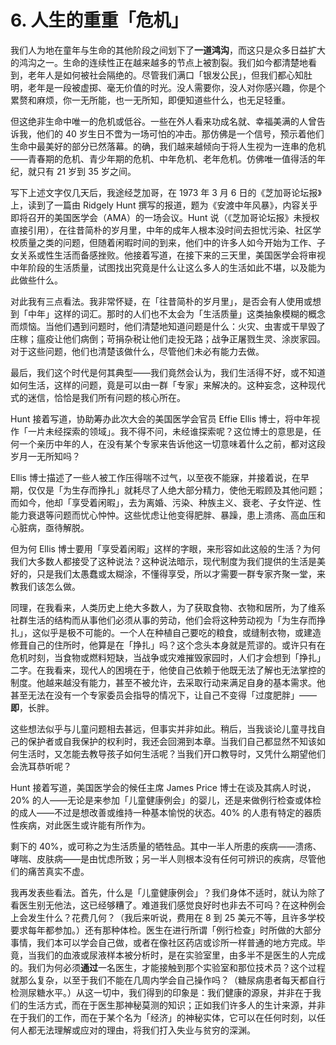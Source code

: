 # 6. 人生的重重「危机」

我们人为地在童年与生命的其他阶段之间划下了**一道鸿沟**，而这只是众多日益扩大的鸿沟之一。生命的连续性正在越来越多的节点上被割裂。我们如今都清楚地看到，老年人是如何被社会隔绝的。尽管我们满口「银发公民」，但我们都心知肚明，老年是一段被虚掷、毫无价值的时光。没人需要你，没人对你感兴趣，你是个累赘和麻烦，你一无所能，也一无所知，即便知道些什么，也无足轻重。

但这绝非生命中唯一的危机或低谷。一些在外人看来功成名就、幸福美满的人曾告诉我，他们的 40 岁生日不啻为一场可怕的冲击。那仿佛是一个信号，预示着他们生命中最美好的部分已然落幕。的确，我们越来越倾向于将人生视为一连串的危机——青春期的危机、青少年期的危机、中年危机、老年危机。仿佛唯一值得活的年纪，就只有 21 岁到 35 岁之间。

写下上述文字仅几天后，我途经芝加哥，在 1973 年 3 月 6 日的《芝加哥论坛报》上，读到了一篇由 Ridgely Hunt 撰写的报道，题为《安渡中年风暴》，内容关乎即将召开的美国医学会（AMA）的一场会议。Hunt 说（《芝加哥论坛报》未授权直接引用），在往昔简朴的岁月里，中年的成年人根本没时间去担忧污染、社区学校质量之类的问题，但随着闲暇时间的到来，他们中的许多人如今开始为工作、子女关系或性生活而备感挫败。他接着写道，在接下来的三天里，美国医学会将审视中年阶段的生活质量，试图找出究竟是什么让这么多人的生活如此不堪，以及能为此做些什么。

对此我有三点看法。我非常怀疑，在「往昔简朴的岁月里」，是否会有人使用或想到「中年」这样的词汇。那时的人们也不太会为「生活质量」这类抽象模糊的概念而烦恼。当他们遇到问题时，他们清楚地知道问题是什么：火灾、虫害或干旱毁了庄稼；瘟疫让他们病倒；苛捐杂税让他们走投无路；战争正屠戮生灵、涂炭家园。对于这些问题，他们也清楚该做什么，尽管他们未必有能力去做。

最后，我们这个时代是何其典型——我们竟然会认为，我们生活得不好，或不知道如何生活，这样的问题，竟是可以由一群「专家」来解决的。这种妄念，这种现代式的迷信，恰恰是我们所有问题的核心所在。

Hunt 接着写道，协助筹办此次大会的美国医学会官员 Effie Ellis 博士，将中年视作「一片未经探索的领域」。我不得不问，未经谁探索呢？这位博士的意思是，任何一个亲历中年的人，在没有某个专家来告诉他这一切意味着什么之前，都对这段岁月一无所知吗？

Ellis 博士描述了一些人被工作压得喘不过气，以至夜不能寐，并接着说，在早期，仅仅是「为生存而挣扎」就耗尽了人绝大部分精力，使他无暇顾及其他问题；而如今，他却「享受着闲暇」，去为离婚、污染、种族主义、衰老、子女忤逆、性能力衰退等问题而忧心忡忡。这些忧虑让他变得肥胖、暴躁，患上溃疡、高血压和心脏病，亟待解脱。

但为何 Ellis 博士要用「享受着闲暇」这样的字眼，来形容如此这般的生活？为何我们大多数人都接受了这种说法？这种说法暗示，现代制度为我们提供的生活是美好的，只是我们太愚蠢或太糊涂，不懂得享受，所以才需要一群专家齐聚一堂，来教我们该怎么做。

同理，在我看来，人类历史上绝大多数人，为了获取食物、衣物和居所，为了维系社群生活的结构而从事他们必须从事的劳动，他们会将这种劳动视为「为生存而挣扎」，这似乎是极不可能的。一个人在种植自己要吃的粮食，或缝制衣物，或建造修葺自己的住所时，他算是在「挣扎」吗？这个念头本身就是荒谬的。或许只有在危机时刻，当食物或燃料短缺，当战争或灾难摧毁家园时，人们才会想到「挣扎」二字。在我看来，现代人的困境在于，他使自己依赖于他既无法了解也无法掌控的制度。他越来越没有能力，甚至不被允许，去采取行动来满足自身的基本需求。他甚至无法在没有一个专家委员会指导的情况下，让自己不变得「过度肥胖」——**即**，长胖。

这些想法似乎与儿童问题相去甚远，但事实并非如此。稍后，当我谈论儿童寻找自己的保护者或自我保护的权利时，我还会回溯到本章。当我们自己都显然不知该如何生活时，又怎能去教导孩子如何生活呢？当我们开口教导时，又凭什么期望他们会洗耳恭听呢？

Hunt 接着写道，美国医学会的候任主席 James Price 博士在谈及其病人时说，20% 的人——无论是来参加「儿童健康例会」的婴儿，还是来做例行检查或体检的成人——不过是想改善或维持一种基本愉悦的状态。40% 的人患有特定的器质性疾病，对此医生或许能有所作为。

剩下的 40%，或可称之为生活质量的牺牲品。其中一半人所患的疾病——溃疡、哮喘、皮肤病——是由忧虑所致；另一半人则根本没有任何可辨识的疾病，尽管他们的痛苦真实不虚。

我再发表些看法。首先，什么是「儿童健康例会」？我们身体不适时，就认为除了看医生别无他法，这已经够糟了。难道我们感觉良好时也非去不可吗？在这种例会上会发生什么？花费几何？（我后来听说，费用在 8 到 25 美元不等，且许多学校要求每年都参加。）还有那种体检。医生在进行所谓「例行检查」时所做的大部分事情，我们本可以学会自己做，或者在像社区药店或诊所一样普通的地方完成。毕竟，当我们的血液或尿液样本被分析时，是在实验室里，由多半不是医生的人完成的。我们为何必须**通过**一名医生，才能接触到那个实验室和那位技术员？这个过程就那么复杂，以至于我们不能在几周内学会自己操作吗？（糖尿病患者每天都自行检测尿糖水平。）从这一切中，我们得到的印象是：我们健康的源泉，并非在于我们的生活方式，而在于医生那神秘莫测的知识；正如我们许多人的生计来源，并非在于我们的工作，而在于某个名为「经济」的神秘实体，它可以在任何时刻，以任何人都无法理解或应对的理由，将我们打入失业与贫穷的深渊。